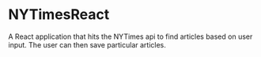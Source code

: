 # NYTimesReact

A React application that hits the NYTimes api to find articles based on user input.
The user can then save particular articles.
